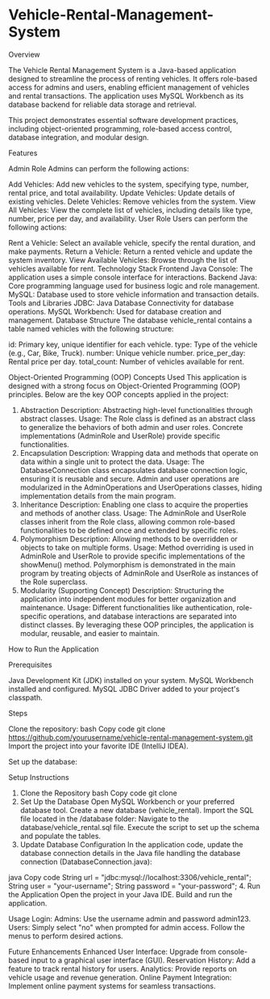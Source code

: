 # Vehicle-Rental-Management-System
Overview

The Vehicle Rental Management System is a Java-based application designed to streamline the process of renting vehicles. It offers role-based access for admins and users, enabling efficient management of vehicles and rental transactions. The application uses MySQL Workbench as its database backend for reliable data storage and retrieval.

This project demonstrates essential software development practices, including object-oriented programming, role-based access control, database integration, and modular design.

Features

Admin Role
Admins can perform the following actions:

Add Vehicles: Add new vehicles to the system, specifying type, number, rental price, and total availability.
Update Vehicles: Update details of existing vehicles.
Delete Vehicles: Remove vehicles from the system.
View All Vehicles: View the complete list of vehicles, including details like type, number, price per day, and availability.
User Role
Users can perform the following actions:

Rent a Vehicle: Select an available vehicle, specify the rental duration, and make payments.
Return a Vehicle: Return a rented vehicle and update the system inventory.
View Available Vehicles: Browse through the list of vehicles available for rent.
Technology Stack
Frontend
Java Console: The application uses a simple console interface for interactions.
Backend
Java: Core programming language used for business logic and role management.
MySQL: Database used to store vehicle information and transaction details.
Tools and Libraries
JDBC: Java Database Connectivity for database operations.
MySQL Workbench: Used for database creation and management.
Database Structure
The database vehicle_rental contains a table named vehicles with the following structure:

id: Primary key, unique identifier for each vehicle.
type: Type of the vehicle (e.g., Car, Bike, Truck).
number: Unique vehicle number.
price_per_day: Rental price per day.
total_count: Number of vehicles available for rent.

Object-Oriented Programming (OOP) Concepts Used
This application is designed with a strong focus on Object-Oriented Programming (OOP) principles. Below are the key OOP concepts applied in the project:

1. Abstraction
Description:
 Abstracting high-level functionalities through abstract classes.
Usage:
 The Role class is defined as an abstract class to generalize the behaviors of both admin and user roles. Concrete implementations (AdminRole and UserRole) provide specific functionalities.
3. Encapsulation
Description:
 Wrapping data and methods that operate on data within a single unit to protect the data.
Usage:
 The DatabaseConnection class encapsulates database connection logic, ensuring it is reusable and secure.
Admin and user operations are modularized in the AdminOperations and UserOperations classes, hiding implementation details from the main program.
5. Inheritance
Description:
 Enabling one class to acquire the properties and methods of another class.
Usage:
 The AdminRole and UserRole classes inherit from the Role class, allowing common role-based functionalities to be defined once and extended by specific roles.
7. Polymorphism
Description:
 Allowing methods to be overridden or objects to take on multiple forms.
Usage:
 Method overriding is used in AdminRole and UserRole to provide specific implementations of the showMenu() method.
Polymorphism is demonstrated in the main program by treating objects of AdminRole and UserRole as instances of the Role superclass.
9. Modularity (Supporting Concept)
Description:
 Structuring the application into independent modules for better organization and maintenance.
Usage:
 Different functionalities like authentication, role-specific operations, and database interactions are separated into distinct classes.
By leveraging these OOP principles, the application is modular, reusable, and easier to maintain.

How to Run the Application

Prerequisites

Java Development Kit (JDK) installed on your system.
MySQL Workbench installed and configured.
MySQL JDBC Driver added to your project's classpath.

Steps

Clone the repository:
bash
Copy code
git clone https://github.com/yourusername/vehicle-rental-management-system.git
Import the project into your favorite IDE (IntelliJ IDEA).

Set up the database:

Setup Instructions
1. Clone the Repository
bash
Copy code
git clone <repository-link>
2. Set Up the Database
Open MySQL Workbench or your preferred database tool.
Create a new database (vehicle_rental).
Import the SQL file located in the /database folder:
Navigate to the database/vehicle_rental.sql file.
Execute the script to set up the schema and populate the tables.
3. Update Database Configuration
In the application code, update the database connection details in the Java file handling the database connection (DatabaseConnection.java):

java
Copy code
String url = "jdbc:mysql://localhost:3306/vehicle_rental";
String user = "your-username";
String password = "your-password";
4. Run the Application
Open the project in your Java IDE.
Build and run the application.

Usage
Login:
Admins: Use the username admin and password admin123.
Users: Simply select "no" when prompted for admin access.
Follow the menus to perform desired actions.

Future Enhancements
Enhanced User Interface: Upgrade from console-based input to a graphical user interface (GUI).
Reservation History: Add a feature to track rental history for users.
Analytics: Provide reports on vehicle usage and revenue generation.
Online Payment Integration: Implement online payment systems for seamless transactions.
